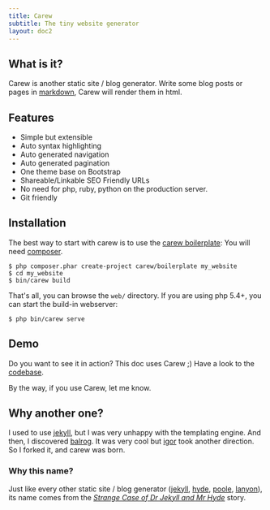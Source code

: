 ```yaml
---
title: Carew
subtitle: The tiny website generator
layout: doc2
---
```


What is it?
-----------

Carew is another static site / blog generator. Write some blog posts or pages in
[markdown](http://daringfireball.net/projects/markdown/), Carew will render them
in html.

Features
--------

* Simple but extensible
* Auto syntax highlighting
* Auto generated navigation
* Auto generated pagination
* One theme base on Bootstrap
* Shareable/Linkable SEO Friendly URLs
* No need for php, ruby, python on the production server.
* Git friendly

Installation
------------

The best way to start with carew is to use the [carew
boilerplate](https://github.com/carew/boilerplate): You will need
[composer](http://getcomposer.org).

    $ php composer.phar create-project carew/boilerplate my_website
    $ cd my_website
    $ bin/carew build

That's all, you can browse the `web/` directory. If you are using php 5.4+, you
can start the build-in webserver:

    $ php bin/carew serve

Demo
----

Do you want to see it in action? This doc uses Carew ;) Have a look to the
[codebase](https://github.com/carew/carew/tree/master/doc).

By the way, if you use Carew, let me know.

Why another one?
----------------

I used to use [jekyll](https://github.com/mojombo/jekyll), but I was very
unhappy with the templating engine. And then, I discovered
[balrog](https://github.com/igorw/balrog/tree/8ed377d4eb1759926d8cfceb1796ed4234dceaef).
It was very cool but [igor](https://github.com/igorw/balrog/) took
another direction. So I forked it, and carew was born.

### Why this name?

Just like every other static site / blog generator ([jekyll](https://github.com/mojombo/jekyll),
[hyde](https://github.com/hyde/hyde), [poole](https://github.com/obensonne/poole),
[lanyon](https://github.com/spjwebster/lanyon)), its name comes from the
*[Strange Case of Dr Jekyll and Mr Hyde](http://en.wikipedia.org/wiki/Strange_Case_of_Dr_Jekyll_and_Mr_Hyde)*
story.
